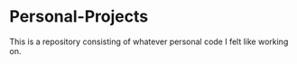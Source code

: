 # Personal-Projects
This is a repository consisting of whatever personal code I felt like working on.
